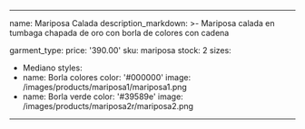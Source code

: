 ---
name: Mariposa Calada
description_markdown: >-
  Mariposa calada en tumbaga chapada de oro con borla de colores con cadena


garment_type:
price: '390.00'
sku: mariposa
stock: 2
sizes:
  - Mediano
styles:
  - name: Borla colores
    color: '#000000'
    image: /images/products/mariposa1/mariposa1.png
  - name: Borla verde
    color: '#39589e'
    image: /images/products/mariposa2r/mariposa2.png
 ---